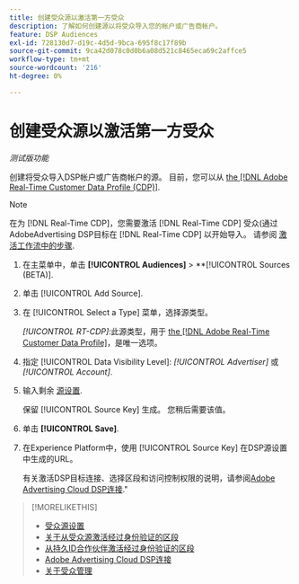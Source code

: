 ```yaml
---
title: 创建受众源以激活第一方受众
description: 了解如何创建源以将受众导入您的帐户或广告商帐户。
feature: DSP Audiences
exl-id: 728130d7-d19c-4d5d-9bca-695f8c17f89b
source-git-commit: 9ca42d078c0d0b6a08d521c8465eca69c2affce5
workflow-type: tm+mt
source-wordcount: '216'
ht-degree: 0%

---
```


# 创建受众源以激活第一方受众

*测试版功能*

<!-- Will this remain for admin users/Adobe account teams only? -->

创建将受众导入DSP帐户或广告商帐户的源。 目前，您可以从 [the [!DNL Adobe Real-Time Customer Data Profile (CDP)]](https://experienceleague.adobe.com/docs/experience-platform/rtcdp/overview.html).

>[!NOTE]
>
>在为 [!DNL Real-Time CDP]，您需要激活 [!DNL Real-Time CDP] 受众(通过AdobeAdvertising DSP目标在 [!DNL Real-Time CDP] 以开始导入。 请参阅 [激活工作流中的步骤](source-about.md#workflow-sources).

1. 在主菜单中，单击 **[!UICONTROL Audiences]** > **[!UICONTROL Sources (BETA)].

1. 单击 [!UICONTROL Add Source].

1. 在 [!UICONTROL Select a Type] 菜单，选择源类型。

   *[!UICONTROL RT-CDP]*:此源类型，用于 [the [!DNL Adobe Real-Time Customer Data Profile]](source-about.md)，是唯一选项。

1. 指定 [!UICONTROL Data Visibility Level]: *[!UICONTROL Advertiser]* 或 *[!UICONTROL Account]*.

1. 输入剩余 [源设置](source-settings.md).

   保留 [!UICONTROL Source Key] 生成。 您稍后需要该值。

1. 单击 **[!UICONTROL Save]**.

1. 在Experience Platform中，使用 [!UICONTROL Source Key] 在DSP源设置中生成的URL。

   有关激活DSP目标连接、选择区段和访问控制权限的说明，请参阅[Adobe Advertising Cloud DSP连接](https://experienceleague.adobe.com/docs/experience-platform/destinations/catalog/advertising/adobe-advertising-cloud-connection.html).&quot;

>[!MORELIKETHIS]
>
>* [受众源设置](source-settings.md)
>* [关于从受众源激活经过身份验证的区段](source-about.md)
>* [从持久ID合作伙伴激活经过身份验证的区段](source-durable-id.md)<!-- title?-->
>* [Adobe Advertising Cloud DSP连接](https://experienceleague.adobe.com/docs/experience-platform/destinations/catalog/advertising/adobe-advertising-cloud-connection.html)
>* [关于受众管理](/help/dsp/audiences/audience-about.md)

